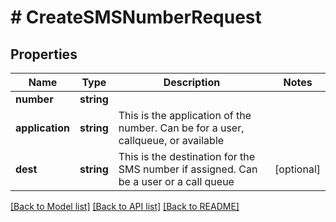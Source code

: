 # # CreateSMSNumberRequest

## Properties

Name | Type | Description | Notes
------------ | ------------- | ------------- | -------------
**number** | **string** |  |
**application** | **string** | This is the application of the number. Can be for a user, callqueue, or available |
**dest** | **string** | This is the destination for the SMS number if assigned. Can be a user or a call queue | [optional]

[[Back to Model list]](../../README.md#models) [[Back to API list]](../../README.md#endpoints) [[Back to README]](../../README.md)
